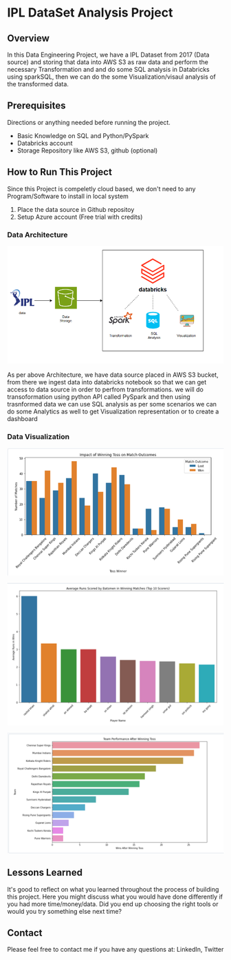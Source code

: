 # IPL DataSet Analysis Project

## Overview

In this Data Engineering Project, we have a IPL Dataset from 2017 (Data source) and storing that data into AWS S3 as raw data and perform the necessary Transformation and and do some SQL analysis in Databricks using sparkSQL, then we can do the some Visualization/visaul analysis of the transformed data.

## Prerequisites

Directions or anything needed before running the project.

- Basic Knowledge on SQL and Python/PySpark
- Databricks account
- Storage Repository like AWS S3, github (optional)

## How to Run This Project

Since this Project is compeletly cloud based, we don't need to any Program/Software to install in local system

1. Place the data source in Github repositoy
2. Setup Azure account (Free trial with credits)

### Data Architecture

![Example architecture image](Images/Architecture.png)

As per above Architecture, we have data source placed in AWS S3 bucket, from there we ingest data into databricks notebook so that we can get access to data source in order to perfrom transformations. we will do transoformation using python API called PySpark and then using trasnformed data we can use SQL analysis as per some scenarios we can do some Analytics as well to get Visualization representation or to create a dashboard

### Data Visualization

![alt-pipeline-image](Images/image1.png)

![alt-data-visuaization](Images/image2.png)

![alt-data-visuaization](Images/image3.png)

## Lessons Learned

It's good to reflect on what you learned throughout the process of building this project. Here you might discuss what you would have done differently if you had more time/money/data. Did you end up choosing the right tools or would you try something else next time?

## Contact

Please feel free to contact me if you have any questions at: LinkedIn, Twitter
